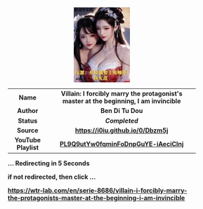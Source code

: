 
<meta charset="UTF-8">
<meta name="viewport" content="width=device-width, initial-scale=1.0">
<meta http-equiv="refresh" content="5;url=https://wtr-lab.com/en/serie-8686/villain-i-forcibly-marry-the-protagonists-master-at-the-beginning-i-am-invincible">

<div style='margin: auto; width: 85%; padding: 10px;'>

<img src=".image/v:ifmtpmatb,iai.webp" style='display: block; margin: auto; width: 30%;'>

| | |
| :---: | :---: |
| **Name** | **Villain: I forcibly marry the protagonist's master at the beginning, I am invincible** |
| **Author** | **Ben Di Tu Dou** |
| **Status** | ***Completed*** |
| **Source** | **https://i0iu.github.io/0/Dbzm5j** |
| **YouTube Playlist** | [**PL9Q9utYw0fqminFoDnpGuYE-iAeciCInj**](https://www.youtube.com/playlist?list=PL9Q9utYw0fqminFoDnpGuYE-iAeciCInj) |

**... Redirecting in 5 Seconds**

**if not redirected, then click ...**

**https://wtr-lab.com/en/serie-8686/villain-i-forcibly-marry-the-protagonists-master-at-the-beginning-i-am-invincible**

</div>
